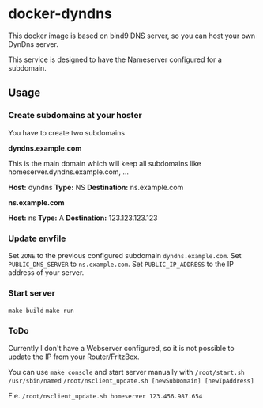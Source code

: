 # docker-dyndns

This docker image is based on bind9 DNS server, so you can
host your own DynDns server.

This service is designed to have the Nameserver configured
for a subdomain.

## Usage

### Create subdomains at your hoster

You have to create two subdomains

**dyndns.example.com**

This is the main domain which will keep all subdomains
like homeserver.dyndns.example.com, ...

**Host:** dyndns
**Type:** NS
**Destination:** ns.example.com

**ns.example.com**

**Host:** ns
**Type:** A
**Destination:** 123.123.123.123

### Update envfile

Set `ZONE` to the previous configured subdomain `dyndns.example.com`.
Set `PUBLIC_DNS_SERVER` to `ns.example.com`.
Set `PUBLIC_IP_ADDRESS` to the IP address of your server.

### Start server

`make build`
`make run`

### ToDo

Currently I don't have a Webserver configured, so it is not possible
to update the IP from your Router/FritzBox.

You can use `make console` and start server manually with
`/root/start.sh`
`/usr/sbin/named`
`/root/nsclient_update.sh [newSubDomain] [newIpAddress]`

F.e. `/root/nsclient_update.sh homeserver 123.456.987.654`